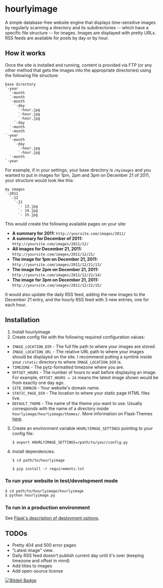 hourlyimage
===========
A simple database-free website engine that displays time-sensitive images by regularly scanning a directory and its subdirectories -- which have a specific file structure -- for images. Images are displayed with pretty URLs. RSS feeds are available for posts by day or by hour.

How it works
------------
Once the site is installed and running, content is provided via FTP (or any other method that gets the images into the appropriate directories) using the following file structure:

    base directory
    `-year
      `-month
      `-month
      `-month
        `-day
          `-hour.jpg
          `-hour.jpg
          `-hour.jpg
        `-day
      `-month
      `-month
    `-year
      `-month
        `-day
          `-hour.jpg
          `-hour.jpg
      `-month
    `-year

For example, if in your settings, your base directory is `/myimages` and you wanted to put in images for 1pm, 2pm and 3pm on December 21 of 2011, your structure would look like this:

    my images
    `-2011
      `-12
        `-21
          `- 13.jpg
          `- 14.jpg
          `- 15.jpg

This would create the following available pages on your site:

* **A summary for 2011:** `http://yoursite.com/images/2011/`
* **A summary for December of 2011:** `http://yoursite.com/images/2011/12/`
* **All images for December 21, 2011:** `http://yoursite.com/images/2011/12/21/`
* **The image for 1pm on December 21, 2011:** `http://yoursite.com/images/2011/12/21/13/`
* **The image for 2pm on December 21, 2011:** `http://yoursite.com/images/2011/12/21/14/`
* **The image for 3pm on December 21, 2011:** `http://yoursite.com/images/2011/12/21/15/`

It would also update the daily RSS feed, adding the new images to the December 21 entry, and the hourly RSS feed with 3 new entries, one for each hour.

Installation
------------

1. Install hourlyimage
2. Create config file with the following required configuration values:
 * `IMAGE_LOCATION_DIR` - The full file path to where your images are stored.
 * `IMAGE_LOCATION_URL` - The relative URL path to where your images should be displayed on the site. I recommend putting a symlink inside your `/static` directory to where `IMAGE_LOCATION_DIR` is.
 * `TIMEZONE` - The pytz-formatted timezone where you are.
 * `OFFSET_HOURS` - The number of hours to wait before displaying an image. For example, `OFFSET_HOURS = 24` means the latest image shown would be from exactly one day ago.
 * `SITE_DOMAIN` - Your website's domain name.
 * `STATIC_PAGE_DIR` - The location to where your static page HTML files live.
 * `DEFAULT_THEME` - The name of the theme you want to use. Usually corresponds with the name of a directory inside `hourlyimage/hourlyimage/themes/`. More information on Flask-Themes [here](http://packages.python.org/Flask-Themes/).
3. Create an environment variable `HOURLYIMAGE_SETTINGS` pointing to your config file:

   `$ export HOURLYIMAGE_SETTINGS=/path/to/your/config.py`
4. Install dependencies.

   `$ cd path/to/hourlyimage`

   `$ pip install -r requirements.txt`

### To run your website in test/development mode ###
    $ cd path/to/hourlyimage/hourlyimage
    $ python hourlyimage.py

### To run in a production environment ###
See [Flask's description of deployment options](http://flask.pocoo.org/docs/deploying/).

TODOs
-----
* Pretty 404 and 500 error pages
* "Latest image" view.
* Daily RSS feed doesn't publish current day until it's over (keeping timezone and offset in mind)
* Add titles to images
* Add open-source license


[![Bitdeli Badge](https://d2weczhvl823v0.cloudfront.net/JoshMock/hourlyimage/trend.png)](https://bitdeli.com/free "Bitdeli Badge")

